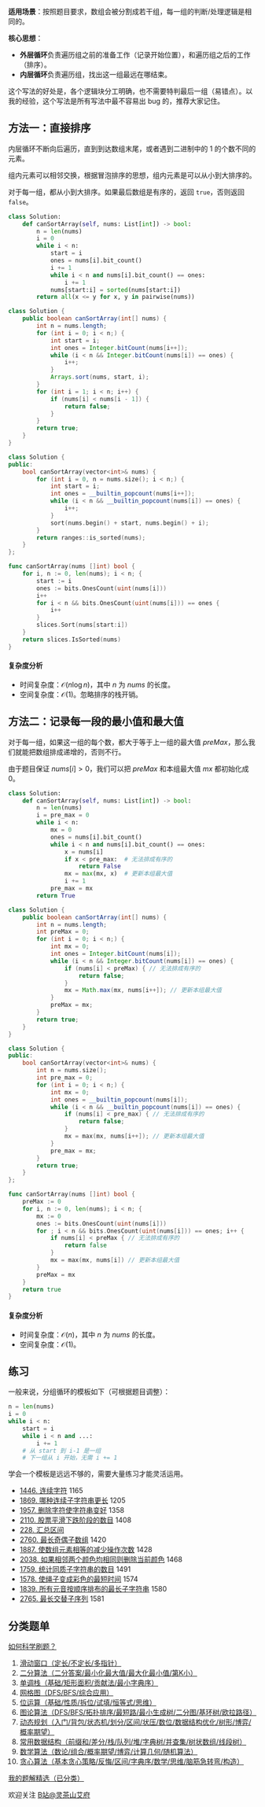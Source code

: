 **适用场景**：按照题目要求，数组会被分割成若干组，每一组的判断/处理逻辑是相同的。

**核心思想**：

- **外层循环**负责遍历组之前的准备工作（记录开始位置），和遍历组之后的工作（排序）。
- **内层循环**负责遍历组，找出这一组最远在哪结束。

这个写法的好处是，各个逻辑块分工明确，也不需要特判最后一组（易错点）。以我的经验，这个写法是所有写法中最不容易出 bug 的，推荐大家记住。

## 方法一：直接排序

内层循环不断向后遍历，直到到达数组末尾，或者遇到二进制中的 $1$ 的个数不同的元素。

组内元素可以相邻交换，根据冒泡排序的思想，组内元素是可以从小到大排序的。

对于每一组，都从小到大排序。如果最后数组是有序的，返回 $\texttt{true}$，否则返回 $\texttt{false}$。

```py [sol-Python3]
class Solution:
    def canSortArray(self, nums: List[int]) -> bool:
        n = len(nums)
        i = 0
        while i < n:
            start = i
            ones = nums[i].bit_count()
            i += 1
            while i < n and nums[i].bit_count() == ones:
                i += 1
            nums[start:i] = sorted(nums[start:i])
        return all(x <= y for x, y in pairwise(nums))
```

```java [sol-Java]
class Solution {
    public boolean canSortArray(int[] nums) {
        int n = nums.length;
        for (int i = 0; i < n;) {
            int start = i;
            int ones = Integer.bitCount(nums[i++]);
            while (i < n && Integer.bitCount(nums[i]) == ones) {
                i++;
            }
            Arrays.sort(nums, start, i);
        }
        for (int i = 1; i < n; i++) {
            if (nums[i] < nums[i - 1]) {
                return false;
            }
        }
        return true;
    }
}
```

```cpp [sol-C++]
class Solution {
public:
    bool canSortArray(vector<int>& nums) {
        for (int i = 0, n = nums.size(); i < n;) {
            int start = i;
            int ones = __builtin_popcount(nums[i++]);
            while (i < n && __builtin_popcount(nums[i]) == ones) {
                i++;
            }
            sort(nums.begin() + start, nums.begin() + i);
        }
        return ranges::is_sorted(nums);
    }
};
```

```go [sol-Go]
func canSortArray(nums []int) bool {
	for i, n := 0, len(nums); i < n; {
		start := i
		ones := bits.OnesCount(uint(nums[i]))
		i++
		for i < n && bits.OnesCount(uint(nums[i])) == ones {
			i++
		}
		slices.Sort(nums[start:i])
	}
	return slices.IsSorted(nums)
}
```

#### 复杂度分析

- 时间复杂度：$\mathcal{O}(n\log n)$，其中 $n$ 为 $\textit{nums}$ 的长度。
- 空间复杂度：$\mathcal{O}(1)$。忽略排序的栈开销。

## 方法二：记录每一段的最小值和最大值

对于每一组，如果这一组的每个数，都大于等于上一组的最大值 $\textit{preMax}$，那么我们就能把数组排成递增的，否则不行。

由于题目保证 $\textit{nums}[i] > 0$，我们可以把 $\textit{preMax}$ 和本组最大值 $\textit{mx}$ 都初始化成 $0$。

```py [sol-Python3]
class Solution:
    def canSortArray(self, nums: List[int]) -> bool:
        n = len(nums)
        i = pre_max = 0
        while i < n:
            mx = 0
            ones = nums[i].bit_count()
            while i < n and nums[i].bit_count() == ones:
                x = nums[i]
                if x < pre_max:  # 无法排成有序的
                    return False
                mx = max(mx, x)  # 更新本组最大值
                i += 1
            pre_max = mx
        return True
```

```java [sol-Java]
class Solution {
    public boolean canSortArray(int[] nums) {
        int n = nums.length;
        int preMax = 0;
        for (int i = 0; i < n;) {
            int mx = 0;
            int ones = Integer.bitCount(nums[i]);
            while (i < n && Integer.bitCount(nums[i]) == ones) {
                if (nums[i] < preMax) { // 无法排成有序的
                    return false;
                }
                mx = Math.max(mx, nums[i++]); // 更新本组最大值
            }
            preMax = mx;
        }
        return true;
    }
}
```

```cpp [sol-C++]
class Solution {
public:
    bool canSortArray(vector<int>& nums) {
        int n = nums.size();
        int pre_max = 0;
        for (int i = 0; i < n;) {
            int mx = 0;
            int ones = __builtin_popcount(nums[i]);
            while (i < n && __builtin_popcount(nums[i]) == ones) {
                if (nums[i] < pre_max) { // 无法排成有序的
                    return false;
                }
                mx = max(mx, nums[i++]); // 更新本组最大值
            }
            pre_max = mx;
        }
        return true;
    }
};
```

```go [sol-Go]
func canSortArray(nums []int) bool {
	preMax := 0
	for i, n := 0, len(nums); i < n; {
		mx := 0
		ones := bits.OnesCount(uint(nums[i]))
		for ; i < n && bits.OnesCount(uint(nums[i])) == ones; i++ {
			if nums[i] < preMax { // 无法排成有序的
				return false
			}
			mx = max(mx, nums[i]) // 更新本组最大值
		}
		preMax = mx
	}
	return true
}
```

#### 复杂度分析

- 时间复杂度：$\mathcal{O}(n)$，其中 $n$ 为 $\textit{nums}$ 的长度。
- 空间复杂度：$\mathcal{O}(1)$。

## 练习

一般来说，分组循环的模板如下（可根据题目调整）：

```py
n = len(nums)
i = 0
while i < n:
    start = i
    while i < n and ...:
        i += 1
    # 从 start 到 i-1 是一组
    # 下一组从 i 开始，无需 i += 1
```

学会一个模板是远远不够的，需要大量练习才能灵活运用。

- [1446. 连续字符](https://leetcode.cn/problems/consecutive-characters/) 1165
- [1869. 哪种连续子字符串更长](https://leetcode.cn/problems/longer-contiguous-segments-of-ones-than-zeros/) 1205
- [1957. 删除字符使字符串变好](https://leetcode.cn/problems/delete-characters-to-make-fancy-string/) 1358
- [2110. 股票平滑下跌阶段的数目](https://leetcode.cn/problems/number-of-smooth-descent-periods-of-a-stock/) 1408
- [228. 汇总区间](https://leetcode.cn/problems/summary-ranges/)
- [2760. 最长奇偶子数组](https://leetcode.cn/problems/longest-even-odd-subarray-with-threshold/) 1420
- [1887. 使数组元素相等的减少操作次数](https://leetcode.cn/problems/reduction-operations-to-make-the-array-elements-equal/) 1428
- [2038. 如果相邻两个颜色均相同则删除当前颜色](https://leetcode.cn/problems/remove-colored-pieces-if-both-neighbors-are-the-same-color/) 1468
- [1759. 统计同质子字符串的数目](https://leetcode.cn/problems/count-number-of-homogenous-substrings/) 1491
- [1578. 使绳子变成彩色的最短时间](https://leetcode.cn/problems/minimum-time-to-make-rope-colorful/) 1574
- [1839. 所有元音按顺序排布的最长子字符串](https://leetcode.cn/problems/longest-substring-of-all-vowels-in-order/) 1580
- [2765. 最长交替子序列](https://leetcode.cn/problems/longest-alternating-subarray/) 1581

## 分类题单

[如何科学刷题？](https://leetcode.cn/circle/discuss/RvFUtj/)

1. [滑动窗口（定长/不定长/多指针）](https://leetcode.cn/circle/discuss/0viNMK/)
2. [二分算法（二分答案/最小化最大值/最大化最小值/第K小）](https://leetcode.cn/circle/discuss/SqopEo/)
3. [单调栈（基础/矩形面积/贡献法/最小字典序）](https://leetcode.cn/circle/discuss/9oZFK9/)
4. [网格图（DFS/BFS/综合应用）](https://leetcode.cn/circle/discuss/YiXPXW/)
5. [位运算（基础/性质/拆位/试填/恒等式/思维）](https://leetcode.cn/circle/discuss/dHn9Vk/)
6. [图论算法（DFS/BFS/拓扑排序/最短路/最小生成树/二分图/基环树/欧拉路径）](https://leetcode.cn/circle/discuss/01LUak/)
7. [动态规划（入门/背包/状态机/划分/区间/状压/数位/数据结构优化/树形/博弈/概率期望）](https://leetcode.cn/circle/discuss/tXLS3i/)
8. [常用数据结构（前缀和/差分/栈/队列/堆/字典树/并查集/树状数组/线段树）](https://leetcode.cn/circle/discuss/mOr1u6/)
9. [数学算法（数论/组合/概率期望/博弈/计算几何/随机算法）](https://leetcode.cn/circle/discuss/IYT3ss/)
10. [贪心算法（基本贪心策略/反悔/区间/字典序/数学/思维/脑筋急转弯/构造）](https://leetcode.cn/circle/discuss/g6KTKL/)

[我的题解精选（已分类）](https://github.com/EndlessCheng/codeforces-go/blob/master/leetcode/SOLUTIONS.md)

欢迎关注 [B站@灵茶山艾府](https://space.bilibili.com/206214)

